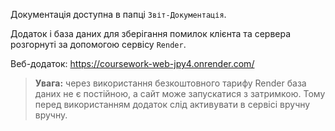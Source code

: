 Документація доступна в папці `Звіт-Документація`.

Додаток і база даних для зберігання помилок клієнта та сервера розгорнуті за допомогою сервісу `Render`.

Веб-додаток: https://coursework-web-jpy4.onrender.com/

> **Увага:** через використання безкоштовного тарифу Render база даних не є постійною, а сайт може запускатися з затримкою. Тому перед використанням додаток слід активувати в сервісі вручну вручну.

